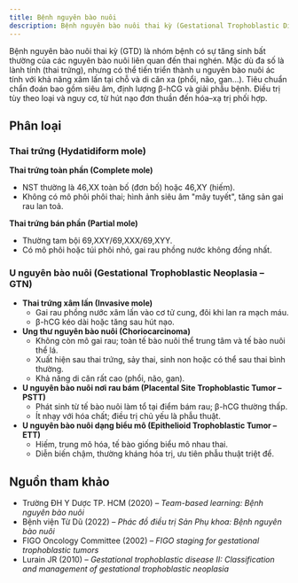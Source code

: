 ```yaml
---
title: Bệnh nguyên bào nuôi
description: Bệnh nguyên bào nuôi thai kỳ (Gestational Trophoblastic Disease – GTD) là một nhóm bệnh lý đặc trưng bởi sự tăng sinh bất thường của tế bào nguyên bào nuôi (lớp tế bào phát triển thành nhau thai), có thể là lành tính hoặc ác tính, với khả năng di căn xa.
---
```


Bệnh nguyên bào nuôi thai kỳ (GTD) là nhóm bệnh có sự tăng sinh bất thường của các nguyên bào nuôi liên quan đến thai nghén. Mặc dù đa số là lành tính (thai trứng), nhưng có thể tiến triển thành u nguyên bào nuôi ác tính với khả năng xâm lấn tại chỗ và di căn xa (phổi, não, gan...). Tiêu chuẩn chẩn đoán bao gồm siêu âm, định lượng β-hCG và giải phẫu bệnh. Điều trị tùy theo loại và nguy cơ, từ hút nạo đơn thuần đến hóa–xạ trị phối hợp.

## Phân loại

### Thai trứng (Hydatidiform mole)

**Thai trứng toàn phần (Complete mole)**

- NST thường là 46,XX toàn bố (đơn bố) hoặc 46,XY (hiếm).
- Không có mô phôi phôi thai; hình ảnh siêu âm "mây tuyết", tăng sản gai rau lan toả.

**Thai trứng bán phần (Partial mole)**

- Thường tam bội 69,XXY/69,XXX/69,XYY.
- Có mô phôi hoặc túi phôi nhỏ, gai rau phồng nước không đồng nhất.

### U nguyên bào nuôi (Gestational Trophoblastic Neoplasia – GTN)

- **Thai trứng xâm lấn (Invasive mole)**
  - Gai rau phồng nước xâm lấn vào cơ tử cung, đôi khi lan ra mạch máu.
  - β-hCG kéo dài hoặc tăng sau hút nạo.
- **Ung thư nguyên bào nuôi (Choriocarcinoma)**
  - Không còn mô gai rau; toàn tế bào nuôi thể trung tâm và tế bào nuôi thể lá.
  - Xuất hiện sau thai trứng, sảy thai, sinh non hoặc có thể sau thai bình thường.
  - Khả năng di căn rất cao (phổi, não, gan).
- **U nguyên bào nuôi nơi rau bám (Placental Site Trophoblastic Tumor – PSTT)**
  - Phát sinh từ tế bào nuôi làm tổ tại điểm bám rau; β-hCG thường thấp.
  - Ít nhạy với hóa chất; điều trị chủ yếu là phẫu thuật.
- **U nguyên bào nuôi dạng biểu mô (Epithelioid Trophoblastic Tumor – ETT)**
  - Hiếm, trung mô hóa, tế bào giống biểu mô nhau thai.
  - Diễn biến chậm, thường kháng hóa trị, ưu tiên phẫu thuật triệt để.

## Nguồn tham khảo

- Trường ĐH Y Dược TP. HCM (2020) – _Team-based learning: Bệnh nguyên bào nuôi_
- Bệnh viện Từ Dũ (2022) – _Phác đồ điều trị Sản Phụ khoa: Bệnh nguyên bào nuôi_
- FIGO Oncology Committee (2002) – _FIGO staging for gestational trophoblastic tumors_
- Lurain JR (2010) – _Gestational trophoblastic disease II: Classification and management of gestational trophoblastic neoplasia_
